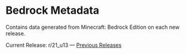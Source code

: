 # Bedrock Metadata
Contains data generated from Minecraft: Bedrock Edition on each new release.

Current Release: r/21_u13 — [Previous Releases](https://github.com/DarkGamerYT/bedrock-metadata/branches/all)
